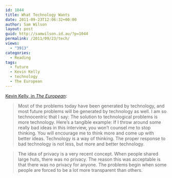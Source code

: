 ```yaml
---
id: 1044
title: What Technology Wants
date: 2011-09-23T12:06:32+00:00
author: Sam Wilson
layout: post
guid: http://samwilson.id.au/?p=1044
permalink: /2011/09/23/tech/
views:
  - "3913"
categories:
  - Reading
tags:
  - future
  - Kevin Kelly
  - technology
  - The European
---
```

[Kevin Kelly, in _The European_](http://theeuropean-magazine.com/350-kelly-kevin/351-what-technology-wants):

> Most of the problems today have been generated by technology, and most future problems will be generated by technology as well. I am so technocentric that I say: The solution to technological problems is more technology. Here’s a tangible example: If I throw around some really bad ideas in this interview, you won’t counsel me to stop thinking. You will encourage me to think more and come up with better ideas. Technology is a way of thinking. The proper response to bad technology is not less, but more and better technology.

> The idea of privacy is a very recent concept. When people shared large huts, there was no privacy. The reason this was acceptable is that there was no privacy for anyone. The problems begin when some people are forced to be a lot more transparent than others.